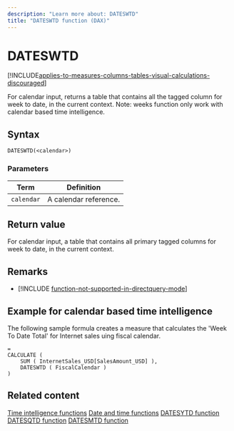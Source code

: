 ```yaml
---
description: "Learn more about: DATESWTD"
title: "DATESWTD function (DAX)"
---
```

# DATESWTD

[!INCLUDE[applies-to-measures-columns-tables-visual-calculations-discouraged](includes/applies-to-measures-columns-tables-visual-calculations-discouraged.md)]

For calendar input, returns a table that contains all the tagged column for week to date, in the current context.
Note: weeks function only work with calendar based time intelligence.

## Syntax

```
DATESWTD(<calendar>)
```

### Parameters

|Term|Definition|
|--------|--------------|
|`calendar`|A calendar reference.|

## Return value

For calendar input, a table that contains all primary tagged columns for week to date, in the current context.

## Remarks

- [!INCLUDE [function-not-supported-in-directquery-mode](includes/function-not-supported-in-directquery-mode.md)]


## Example for calendar based time intelligence

The following sample formula creates a measure that calculates the 'Week To Date Total' for Internet sales uing fiscal calendar.

```dax
=
CALCULATE (
    SUM ( InternetSales_USD[SalesAmount_USD] ),
    DATESWTD ( FiscalCalendar )
)
```

## Related content

[Time intelligence functions](time-intelligence-functions-dax.md)
[Date and time functions](date-and-time-functions-dax.md)
[DATESYTD function](datesytd-function-dax.md)
[DATESQTD function](datesqtd-function-dax.md)
[DATESMTD function](datesmtd-function-dax.md)

